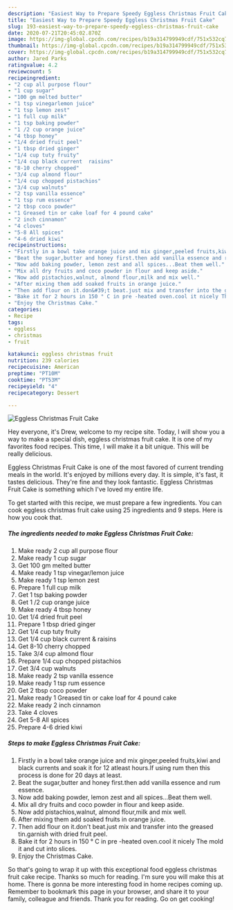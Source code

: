 ```yaml
---
description: "Easiest Way to Prepare Speedy Eggless Christmas Fruit Cake"
title: "Easiest Way to Prepare Speedy Eggless Christmas Fruit Cake"
slug: 193-easiest-way-to-prepare-speedy-eggless-christmas-fruit-cake
date: 2020-07-21T20:45:02.870Z
image: https://img-global.cpcdn.com/recipes/b19a314799949cdf/751x532cq70/eggless-christmas-fruit-cake-recipe-main-photo.jpg
thumbnail: https://img-global.cpcdn.com/recipes/b19a314799949cdf/751x532cq70/eggless-christmas-fruit-cake-recipe-main-photo.jpg
cover: https://img-global.cpcdn.com/recipes/b19a314799949cdf/751x532cq70/eggless-christmas-fruit-cake-recipe-main-photo.jpg
author: Jared Parks
ratingvalue: 4.2
reviewcount: 5
recipeingredient:
- "2 cup all purpose flour"
- "1 cup sugar"
- "100 gm melted butter"
- "1 tsp vinegarlemon juice"
- "1 tsp lemon zest"
- "1 full cup milk"
- "1 tsp baking powder"
- "1 /2 cup orange juice"
- "4 tbsp honey"
- "1/4 dried fruit peel"
- "1 tbsp dried ginger"
- "1/4 cup tuty fruity"
- "1/4 cup black current  raisins"
- "8-10 cherry chopped"
- "3/4 cup almond flour"
- "1/4 cup chopped pistachios"
- "3/4 cup walnuts"
- "2 tsp vanilla essence"
- "1 tsp rum essence"
- "2 tbsp coco powder"
- "1 Greased tin or cake loaf for 4 pound cake"
- "2 inch cinnamon"
- "4 cloves"
- "5-8 All spices"
- "4-6 dried kiwi"
recipeinstructions:
- "Firstly in a bowl take orange juice and mix ginger,peeled fruits,kiwi and black currents and soak it for 12 atleast hours.If using rum then this process is done for 20 days at least."
- "Beat the sugar,butter and honey first.then add vanilla essence and rum essence."
- "Now add baking powder, lemon zest and all spices...Beat them well."
- "Mix all dry fruits and coco powder in flour and keep aside."
- "Now add pistachios,walnut, almond flour,milk and mix well."
- "After mixing them add soaked fruits in orange juice."
- "Then add flour on it.don&#39;t beat.just mix and transfer into the greased tin.garnish with dried fruit peel."
- "Bake it for 2 hours in 150 ° C in pre -heated oven.cool it nicely The mold it and cut into slices."
- "Enjoy the Christmas Cake."
categories:
- Recipe
tags:
- eggless
- christmas
- fruit

katakunci: eggless christmas fruit 
nutrition: 239 calories
recipecuisine: American
preptime: "PT10M"
cooktime: "PT53M"
recipeyield: "4"
recipecategory: Dessert

---
```



![Eggless Christmas Fruit Cake](https://img-global.cpcdn.com/recipes/b19a314799949cdf/751x532cq70/eggless-christmas-fruit-cake-recipe-main-photo.jpg)

Hey everyone, it's Drew, welcome to my recipe site. Today, I will show you a way to make a special dish, eggless christmas fruit cake. It is one of my favorites food recipes. This time, I will make it a bit unique. This will be really delicious.



Eggless Christmas Fruit Cake is one of the most favored of current trending meals in the world. It's enjoyed by millions every day. It is simple, it's fast, it tastes delicious. They're fine and they look fantastic. Eggless Christmas Fruit Cake is something which I've loved my entire life.


To get started with this recipe, we must prepare a few ingredients. You can cook eggless christmas fruit cake using 25 ingredients and 9 steps. Here is how you cook that.

<!--inarticleads1-->

##### The ingredients needed to make Eggless Christmas Fruit Cake:

1. Make ready 2 cup all purpose flour
1. Make ready 1 cup sugar
1. Get 100 gm melted butter
1. Make ready 1 tsp vinegar/lemon juice
1. Make ready 1 tsp lemon zest
1. Prepare 1 full cup milk
1. Get 1 tsp baking powder
1. Get 1 /2 cup orange juice
1. Make ready 4 tbsp honey
1. Get 1/4 dried fruit peel
1. Prepare 1 tbsp dried ginger
1. Get 1/4 cup tuty fruity
1. Get 1/4 cup black current &amp; raisins
1. Get 8-10 cherry chopped
1. Take 3/4 cup almond flour
1. Prepare 1/4 cup chopped pistachios
1. Get 3/4 cup walnuts
1. Make ready 2 tsp vanilla essence
1. Make ready 1 tsp rum essence
1. Get 2 tbsp coco powder
1. Make ready 1 Greased tin or cake loaf for 4 pound cake
1. Make ready 2 inch cinnamon
1. Take 4 cloves
1. Get 5-8 All spices
1. Prepare 4-6 dried kiwi




<!--inarticleads2-->

##### Steps to make Eggless Christmas Fruit Cake:

1. Firstly in a bowl take orange juice and mix ginger,peeled fruits,kiwi and black currents and soak it for 12 atleast hours.If using rum then this process is done for 20 days at least.
1. Beat the sugar,butter and honey first.then add vanilla essence and rum essence.
1. Now add baking powder, lemon zest and all spices...Beat them well.
1. Mix all dry fruits and coco powder in flour and keep aside.
1. Now add pistachios,walnut, almond flour,milk and mix well.
1. After mixing them add soaked fruits in orange juice.
1. Then add flour on it.don&#39;t beat.just mix and transfer into the greased tin.garnish with dried fruit peel.
1. Bake it for 2 hours in 150 ° C in pre -heated oven.cool it nicely The mold it and cut into slices.
1. Enjoy the Christmas Cake.




So that's going to wrap it up with this exceptional food eggless christmas fruit cake recipe. Thanks so much for reading. I'm sure you will make this at home. There is gonna be more interesting food in home recipes coming up. Remember to bookmark this page in your browser, and share it to your family, colleague and friends. Thank you for reading. Go on get cooking!
